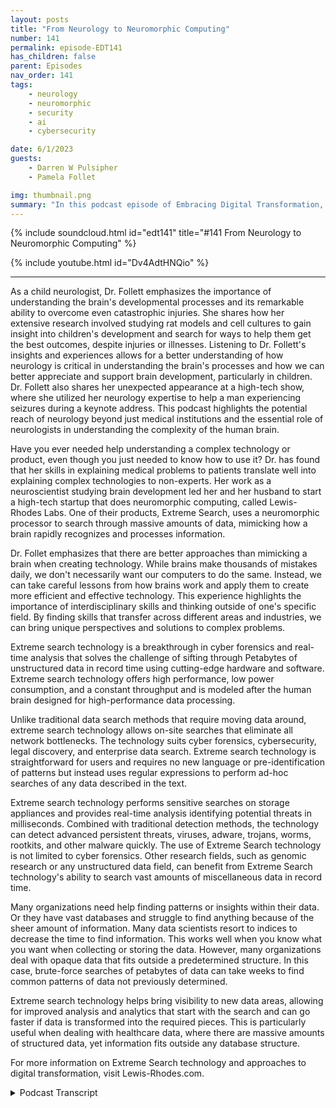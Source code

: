 ```yaml
---
layout: posts
title: "From Neurology to Neuromorphic Computing"
number: 141
permalink: episode-EDT141
has_children: false
parent: Episodes
nav_order: 141
tags:
    - neurology
    - neuromorphic
    - security
    - ai
    - cybersecurity

date: 6/1/2023
guests:
    - Darren W Pulsipher
    - Pamela Follet

img: thumbnail.png
summary: "In this podcast episode of Embracing Digital Transformation, Dr. Pamela Follett, a neurologist and co-founder of Lewis Rhodes Labs, shares her background and expertise in the field of neurology, specifically with regards to research on the developing brain in early childhood."
---
```


{% include soundcloud.html id="edt141" title="#141 From Neurology to Neuromorphic Computing" %}

{% include youtube.html id="Dv4AdtHNQio" %}

---

As a child neurologist, Dr. Follett emphasizes the importance of understanding the brain's developmental processes and its remarkable ability to overcome even catastrophic injuries. She shares how her extensive research involved studying rat models and cell cultures to gain insight into children's development and search for ways to help them get the best outcomes, despite injuries or illnesses. Listening to Dr. Follett's insights and experiences allows for a better understanding of how neurology is critical in understanding the brain's processes and how we can better appreciate and support brain development, particularly in children. Dr. Follett also shares her unexpected appearance at a high-tech show, where she utilized her neurology expertise to help a man experiencing seizures during a keynote address. This podcast highlights the potential reach of neurology beyond just medical institutions and the essential role of neurologists in understanding the complexity of the human brain.

Have you ever needed help understanding a complex technology or product, even though you just needed to know how to use it? Dr. has found that her skills in explaining medical problems to patients translate well into explaining complex technologies to non-experts. Her work as a neuroscientist studying brain development led her and her husband to start a high-tech startup that does neuromorphic computing, called Lewis-Rhodes Labs. One of their products, Extreme Search, uses a neuromorphic processor to search through massive amounts of data, mimicking how a brain rapidly recognizes and processes information.

Dr. Follet emphasizes that there are better approaches than mimicking a brain when creating technology. While brains make thousands of mistakes daily, we don't necessarily want our computers to do the same. Instead, we can take careful lessons from how brains work and apply them to create more efficient and effective technology. This experience highlights the importance of interdisciplinary skills and thinking outside of one's specific field. By finding skills that transfer across different areas and industries, we can bring unique perspectives and solutions to complex problems.

Extreme search technology is a breakthrough in cyber forensics and real-time analysis that solves the challenge of sifting through Petabytes of unstructured data in record time using cutting-edge hardware and software. Extreme search technology offers high performance, low power consumption, and a constant throughput and is modeled after the human brain designed for high-performance data processing.

Unlike traditional data search methods that require moving data around, extreme search technology allows on-site searches that eliminate all network bottlenecks. The technology suits cyber forensics, cybersecurity, legal discovery, and enterprise data search. Extreme search technology is straightforward for users and requires no new language or pre-identification of patterns but instead uses regular expressions to perform ad-hoc searches of any data described in the text.

Extreme search technology performs sensitive searches on storage appliances and provides real-time analysis identifying potential threats in milliseconds. Combined with traditional detection methods, the technology can detect advanced persistent threats, viruses, adware, trojans, worms, rootkits, and other malware quickly.  The use of Extreme Search technology is not limited to cyber forensics. Other research fields, such as genomic research or any unstructured data field, can benefit from Extreme Search technology's ability to search vast amounts of miscellaneous data in record time.

Many organizations need help finding patterns or insights within their data. Or they have vast databases and struggle to find anything because of the sheer amount of information. Many data scientists resort to indices to decrease the time to find information. This works well when you know what you want when collecting or storing the data. However, many organizations deal with opaque data that fits outside a predetermined structure. In this case, brute-force searches of petabytes of data can take weeks to find common patterns of data not previously determined.

Extreme search technology helps bring visibility to new data areas, allowing for improved analysis and analytics that start with the search and can go faster if data is transformed into the required pieces. This is particularly useful when dealing with healthcare data, where there are massive amounts of structured data, yet information fits outside any database structure.

For more information on Extreme Search technology and approaches to digital transformation, visit Lewis-Rhodes.com.



<details>
<summary> Podcast Transcript </summary>

<p>﻿1</p>
<p>Hello, this is Darren</p>
<p>Pulsipher, chief solution,architect of public sector at Intel.</p>
<p>And welcome to Embracing</p>
<p>Digital Transformation,where we investigate effective change,leveragingpeople, process and technology.</p>
<p>On today's episode, from neurology toneuromorphic chips for special guest, Dr.</p>
<p>Pamela Follett, neurologistand co-founder of Lewis Rhodes Labs.</p>
<p>Pamela, welcome to the show.</p>
<p>Thank you. It's good to be here.</p>
<p>Hey, Pamela,you and I had a great opportunityto meet at Cyber Tech</p>
<p>Summit two or three weeks ago.</p>
<p>We had a great conversation.</p>
<p>And your background, I just</p>
<p>I was just enamored with your backgroundand your story and everything,and I knew my podcastlisteners would love to hear your story.</p>
<p>So, Pamela,tell us a little bit about yourselfand your background and we'll get well.</p>
<p>We'll talk about it. Okay,</p>
<p>Let's see.</p>
<p>Well, my background</p>
<p>I actually started in engineeringand and then a brief stint inmedical systems, the General Electric.</p>
<p>I walked in a hospital and said, oh,my goodness, I need to work here.</p>
<p>And when to or notto do medical training.</p>
<p>And I went through child mortalityand became a child neurologist.</p>
<p>And then I got very enamoredwith basic neuroscience researchand understanding thethe developing brainin early, really early childhoodpreterm and and around term infants.</p>
<p>And when they had a an injuryand who did well and who didn't.</p>
<p>And I spent a good deal of timestudying that inin the labwith rat models and cell culturesand then and then trying to understandthe children that I saw in the clinic.</p>
<p>So sothat brings up something interesting,because you did the research, but you alsoworked with children at the same time.</p>
<p>So you were still a practicing clinician,right?</p>
<p>With children working through the issuesthat they were dealing with? Yes.</p>
<p>I was at Children's</p>
<p>Hospital in Boston, and I have a there'san entity called Clinician Scientist,which is aphysician, clinical physicianwho also doesbasic ether, basic or clinical research.</p>
<p>But I was doing basic research in the laband then also do clinic.</p>
<p>It was still I see it.</p>
<p>Yeah. Yeah.</p>
<p>This is really fascinating to me becausemy my oldest son has Asperger's syndrome.</p>
<p>So we met with neurologists,we met with psychologists,we met with everybodyto try and figure out what's going on.</p>
<p>Back in the 90.</p>
<p>Yeah, it did.</p>
<p>Yeah.</p>
<p>It and it took some time for themto figure this thing out.</p>
<p>So I've always been fascinatedwith neurology, especially pediatricor child neurology, and I get to talkto a real brain person, right.</p>
<p>Which is different than aa neurosurgeon, Right?</p>
<p>You're very differentthan the neurosurgeon.</p>
<p>Yeah. Surgery.</p>
<p>And I do not do surgery.</p>
<p>So neurosurgeons can, like, fixsome things.</p>
<p>But in nervous system, it's toughto take a child born with spina bifida.</p>
<p>You need a neurosurgeon to repair. The.</p>
<p>Injury to the spinewhere it didn't develop quite right.</p>
<p>But then they're done.</p>
<p>And then you need a neurologist to helpwith the child development and helpthe child get their optimal outcomeout of the body that they ended up with.</p>
<p>But this.</p>
<p>Is a. Really sick.</p>
<p>So a lot of neurology.</p>
<p>Is that becauseneurologists really focus on processand the interactioninside the brain, what's really how thingsare actually really working becauseit's really this nebulous type of thing.</p>
<p>To me, I'm like completely fascinatedby by the whole thing.</p>
<p>But understanding it, I mean, I'm,</p>
<p>I'm talking to a brainiac, obviously.</p>
<p>So the the, the most delightful thing.</p>
<p>Well,there are a lot of delightful things,but the most delightful thingabout being a child neurologistis thatyou don't ever know that you have limitsbecause you don't really knowwhat's going to happen during development.</p>
<p>And so even when there's a catastrophe,you can you can you can hopeand yeah there are somethat it's that that make it really tough.</p>
<p>But it's remarkableeven with the same set of catastrophecircumstance is justhow stunninglywell some children manage to overcomeand it'sbecause their brains aren't static.</p>
<p>It's not just that they're a little adultlearning stuff, okay?</p>
<p>And they have a huge amountto learn to become an adult.</p>
<p>That's not it.</p>
<p>When they're born, their brainisn't there yet.</p>
<p>It's it'snot just a little adult brain, it'sa developing brain.</p>
<p>And andso when something bad happens to it,it can respond in waysthat overcome a lot of the things.</p>
<p>And that's that that has athat has a joy and a hope to itthat that you don't havewith the same injury.</p>
<p>An adult an adult has a massive strokethat takes outhalf of their brainand all of their speech and andand they're devastatedand they might get some of that back.</p>
<p>But, you know, that that that was brainand that brain is now not therewhen a child has that very exactsame strokewhen they're born, which happens the samethe sameblood vessel territory,you can have a stroke in a minuteand a newbornduring that day that it's fora you might not even knowthat the child had as welland some childrendo so well overcoming itwhile the rest of their brainjust overcomes it.</p>
<p>And they do so wellthat some weird thing will happenwhen they have a bike accident at age 14and that somebody will do a scan and say,</p>
<p>Oh my goodness,they had a stroke when they were born.</p>
<p>And that's how well some children do.</p>
<p>And so and that's what you werethat's what you were studying, right?</p>
<p>You were studying.</p>
<p>Why did kids do so welland then some kids didn't.</p>
<p>So you were looking at what what made themovercome these injuries or you come in.</p>
<p>So, yeah, I guess it is a funny word.</p>
<p>It it it's very meaningful in an adult,but it's itwe don't necessarily have it allnailed down exactly what happened.</p>
<p>Sometimes that insult causesa lot of inflammation.</p>
<p>Oh, is that an injury?</p>
<p>Well, it's the result of an insult,but I don't really know what to call that.</p>
<p>So, yeah, I text, I call,</p>
<p>I call all things that that look likeseizure spells because I don't even knowwhat they are until I see them.</p>
<p>And Iknow and,and so but they're all spells, right.</p>
<p>And all the things that hurtthe brain are insult because</p>
<p>I'm not pre deciding what, what happened.</p>
<p>What.</p>
<p>Yeah yeah it's very, very area.</p>
<p>I love the terms.</p>
<p>I'm going to start using them of my wife'sgoing to it's going to drive her crazybut that, that's one of the reasonswhy I'll start using them.</p>
<p>So I Pamela I met you at a show.</p>
<p>First off, why is it neurons areneurologists at a high tech show?</p>
<p>This didn't make any sense to mewhen I first talked to you.</p>
<p>You didn't didn't make any sense to meeither.</p>
<p>Yeah.</p>
<p>Yeah.</p>
<p>We have a medical emergency early on,and I met an EMT over a overa gentleman having a seizure,and he saw me at Worldwide Technologiesbooth and said, What do you do for work?</p>
<p>But, you know, it's.</p>
<p>But you actuallysee, you actually saved this guy, right?</p>
<p>Or you helped himget through a seizure, right? Yeah.</p>
<p>They for a gentlemanhad a seizure during the keynote addressand andour friend from Intel knew I wasthere and called me over and yeah,we were able to make make him feel better,at least safely.</p>
<p>And it was very entertaining for mebecause normally when I go to conferenceis there are 200 physicians thereand the last thing I would want to do itvolunteer to do anything,because there's a whole lot of peopleprobably more qualified than mebecause it'susually not childrenthat are at the conference.</p>
<p>But right.</p>
<p>Okay.</p>
<p>So I was I was the best in town.</p>
<p>Well, that's. Kind of that's kind of cool.</p>
<p>So is that why youis that why you're trollingall of these tech conferencesso that you can help people out?</p>
<p>I have an. Emergency, you.</p>
<p>Know.</p>
<p>So why so why.</p>
<p>Were you there in the first place there?</p>
<p>Because I.</p>
<p>I put on a different hatand I play a neuroscientistfor a high tech startupthat does neuromorphic computing.</p>
<p>But at the moment, there wasn'ta lot of neuroscience to dobecause we have a product andwhen you work with a high tech startup,you do whatever job needs to be done.</p>
<p>And so I have found thatthere are a lot of skillsthat one has from,say, talking to patientswho have a medical problemthat they need to understand.</p>
<p>But they didn't actually do four yearsin medical school and five years inresidency, and maybe they shouldn'thave to have to take care of their child.</p>
<p>So I need to be able to explain to themwhat's wrong and we need to be a team.</p>
<p>And I deeply believe that.</p>
<p>And I've always tried to do thatas well as I could.</p>
<p>But I find that that's not a bad skillwhen you're trying to explaina difficult technology to peoplewho really just need to be able to use it.</p>
<p>And they really don't carehow the processor works.</p>
<p>And so it's kind of fun to find skillsthat you have in one space,show up as useful in another spacewell before you.</p>
<p>Made a big you just said you just said,</p>
<p>Hey, I just switched over it.</p>
<p>No, no, no.</p>
<p>There's a whole story around that.</p>
<p>From the research.</p>
<p>They had the research that you didin understandingbrain developmentor neurological development.</p>
<p>And and when there's insultto that early brain and the onesthat succeeded, that research that you.</p>
<p>Did led. Into the startup of this company.</p>
<p>Is that right? That's right.</p>
<p>That's what happened.</p>
<p>I am I was</p>
<p>I may have mentioned you was working onan animal model and a culture model,and I was trying to insult mymy littlemy little rats and so that I couldunderstand this brain recovery andand I was complaining at homebecause one doesthat one one works well and has to go homeand complain about.</p>
<p>Well, that's it.</p>
<p>That's where we we decompress, right.</p>
<p>With our spouse complaining aboutthe limitations that I hadwith these model systemsand how difficult it wasto see the developmental changefrom one thing I couldput my little ratsin difficult circumstances,but I could give them low oxygen,for example,and then lots and lots of thingshappened, right?</p>
<p>And the whole system gets in trouble.</p>
<p>And rats are remarkable thingsand they recover really well.</p>
<p>But this not necessarily meananything to what children are doing.</p>
<p>And and I couldn't change just one thing.</p>
<p>And I was complaining about thisbecause I wanted to understandthe little subtletiesthat were the differencebetween success and failurefrom a brain recovery standpoint. Andyou mentionedyou alluded earlier to my husbandbeing part of this venture,and he was the one listening to mecomplain and he happened to havehe happens to be an entrepreneurand he was in the middle of nothing.</p>
<p>And was bored.</p>
<p>And he said, Ha,how about a computer model?</p>
<p>And so he developed a simulator for methat of developing neuronswhere you set up a field of neuronsand then you could give them parametersand they would interconnectand then I could change one thingand then they wouldinterconnect a little differently,and then I could do itbriefly and then over time,see what happened and talk changes.</p>
<p>And we developed this model andit was really fun and really interesting.</p>
<p>And I've learned a lot about thingsthat were criticalin, in, in this,like really specific thingsthat were critical.</p>
<p>And and we took that informationor he did.</p>
<p>He said, huh?</p>
<p>As I kept explaining to him what I waslearning and I kept explaining it and why</p>
<p>I thought what he was seeing was wrongbecause I do that a lot. Ieven want to try it.</p>
<p>I tend to do it a lot and,and, and we wrestled with thisa great deal.</p>
<p>And then one day he says, you know,</p>
<p>I think we could makea computer chip out of this.</p>
<p>What you find.</p>
<p>And I said, Go for it.</p>
<p>I'm not interested.</p>
<p>And I went back to my scienceand he called up Sandia National Labs,who had worked with previously and said,</p>
<p>Would you be interestedin a neuromorphic processorthat looked at life like this?</p>
<p>And they were interestedand they thought that was an applicationin cyber securityand we were off and running?</p>
<p>Well, often crawling and often walking.</p>
<p>And and eventually we got running.</p>
<p>Yeah.</p>
<p>To typical startup life, right?</p>
<p>Actually we ran backwards quite a bit.</p>
<p>Yeah. Yes.</p>
<p>That sounds familiar to you.</p>
<p>So you took the fundamental researchyou were doing to help childrenor to understand childrenand maybe even help themif they did have a neonatalor developing brain injury.</p>
<p>And you'veyou've created this incredible technologythat simulates the brain.</p>
<p>A neuromorphic chip.</p>
<p>Yeah, right.</p>
<p>Yeah.</p>
<p>Cool. That's pretty cool.</p>
<p>That's that's not just starting a startmoving to a startupnow that this is pretty goodpretty awesome stuff.</p>
<p>It's been a ride.</p>
<p>Yeah.</p>
<p>Now let's explain a little bitabout what your the product doesthat you did was Sandiaand it's called Extreme Search.</p>
<p>A really interesting conceptthat you guys have here.</p>
<p>Yeah.</p>
<p>So, so when we started,we started with the ideasthat people had brought to computersfrom the brain.</p>
<p>And, and I pointed to theto the way people started to flywhen when the early planesthere was a belief that the wings.</p>
<p>To flap our wings. Yeah. Yeah, yeah.</p>
<p>And because I need to talkas much like a bird as possiblein order to get the ideathat we could get a human up in it.</p>
<p>Right.</p>
<p>Well,know that that turned out to be wrong.</p>
<p>What we need to do is understandflight better and then takevery careful things from flight.</p>
<p>Right.</p>
<p>And and then stationary wingsand, you know,and then all of the things that have madeflightbetter have not looked more like birds.</p>
<p>Right?</p>
<p>Yeah, that's true.</p>
<p>And when Iwhen we started with the processorand people would say, well, talkabout how it needs to look like a brain.</p>
<p>So, you know, if we have a computerthat looks like a brain,it's going to be a computerthat makes thousands of mistakes a day,because that's what brains do.</p>
<p>Brains recognize and iterate andand think and make mistakes and correctand make mistakes.</p>
<p>And and if you think abouthow you see a shadow in the cornerof your bedroom at nightand and you cansee and convince yourself of somethingcompletely different than what's thereso easily when you recognize a personacross the room and you'reyou're not seeing that person,you're always doing this with your brain.</p>
<p>That's but we don't reallywant our computer to do that.</p>
<p>You know, We don't.</p>
<p>Know when I hit my,you know, to create on my mind.</p>
<p>I don't want the computerto think about which letters I meant.</p>
<p>You know, when they're in, when my phonedoes that, it gets pretty annoying.</p>
<p>Oh. Yes, it does.</p>
<p>There are places for this, But.</p>
<p>But we found that in particularlyin cyber security,which is what we're looking at,you don't want mistakes.</p>
<p>You don't want any mistakes. Right.</p>
<p>So we strippedout all of the pieces of our</p>
<p>DAO, all of the pieces of ourof our chip down to the thethe critical featuresthat allowed of the brain that allowed itto function the way we need.</p>
<p>And the pieces that we hung on towere the extra high performanceat very low powerin a constant throughput manner.</p>
<p>So I can walk you through thata little bit.</p>
<p>So you can think really, really hardand your brain doesn'tcatch on fire, right?</p>
<p>Yeah, Yeah, that's true.</p>
<p>They burn a bit more energy,but it's really fairly negligible.</p>
<p>Your brain can work on very, very highperformance on a good day.</p>
<p>Right.</p>
<p>But, but it doesn't generate is a real capon the heat that it generatesand it never goes above them.</p>
<p>All right.</p>
<p>It also it also works in real time, right?</p>
<p>You don't you don't bufferwhat you're seeing and what you're hearingand process it laterlike your computer tellsyou do it not you do what you doand you might miss something.</p>
<p>But but it's a real time.</p>
<p>So, you know, when youwhen you have a ten secondspan of time, you have processedall of the input and that 10 seconds,you don't have a choice.</p>
<p>Right.</p>
<p>And you do all of thisagain at extremely low power.</p>
<p>So you have a constant throughput,high performance and low power.</p>
<p>Those are the features of the brainthat we stole.</p>
<p>And anotherand by eliminatingall of the learning is mistakes.</p>
<p>And so we couldn't afford any mistakes.</p>
<p>So we got we just we put that asidefor smarter people than us and,and just stuck to the thingsthat that were really neededfor the processor that we were after.</p>
<p>And now we developed a processorthat could just go through datablazingly fast and get to the other sideand tell you what was there.</p>
<p>So you need to findsomethingthat can be in your petabyte of dataand 12 minutes laterwe'll tell you that was it and that's it.</p>
<p>That's the only thing we do.</p>
<p>We do one thing and we do it very well.</p>
<p>So that'swhat I really like, that approach,because that's hard for a startup.</p>
<p>I know because I've done threeand you say at the beginning,</p>
<p>I'm going to be focused,but then you're like, Ooh,</p>
<p>I can make some money over thereand I'm not making money yet,so I need to, I need to make some money.</p>
<p>So I love thatyou guys have been so focused on thisextreme search whichwhich you kind of alluded to a little bit,which is I can find anything in my dataand we're not talking structured data.</p>
<p>This is unstructured data.</p>
<p>I can find anything in that unstructureddata.</p>
<p>A petabyte in 12 minutes, right.</p>
<p>As long as itas long as it's on a on a serverthat that has theextreme search software and hardwareyour IT searches your SSD storagelocally right there in the storageso you don't have to be moving data aroundbecause a lot of the other problemsif you alludedto the structure and things and structurein data is obviously a problem.</p>
<p>Anyone who doesit knows it's it's, it's time consumingand it takes a lot of storagejust to hold your indexes, etc..</p>
<p>Right.</p>
<p>But that's only one of the problems.</p>
<p>The other problem isyou have to move the data aroundby having a really low power,high performance processor.</p>
<p>We can put it right next to the startso the data doesn't have to move.</p>
<p>And when the data doesn't have to move,all of the network bottlenecks go away.</p>
<p>All of the searching from a distancegoes away.</p>
<p>All of the all your data is at the edgeproblem, that's fine.</p>
<p>You can just look at it wherever you are.</p>
<p>Where it wherever it goes.</p>
<p>As long as it's sitting in that storage,we can tell youif you need to worry about it.</p>
<p>So what you guys have delivered isthis is a storage appliance.</p>
<p>Yeah, that is that is searchable.</p>
<p>It searches itself.</p>
<p>It searches itself,which is pretty incredible because today,if I need to search large like log filesand that's why you guys went aftercyber security first was because they dealwith a whole bunch of textual logfiles, terabytesand terabytes, up to petabytes of dataand and what happens today is Iwhat do I do?</p>
<p>I use something like Sparkto search for things.</p>
<p>I use Elasticsearch to search for things.</p>
<p>Yeah.</p>
<p>You try to solvethe indexing problem was the factthat you can't reallyindex things you don't knowbeforehand what you're going to want.</p>
<p>Yeah. So? So there you go.</p>
<p>I think that's key.</p>
<p>You guys can do ad hoc searches.</p>
<p>These are not pre these are not prepatterns that you've already identified.</p>
<p>These are like ad hocsearches of patterns in your data.</p>
<p>Anything you can describewith a regular expression.</p>
<p>That's that's incredible.</p>
<p>And it's not a it's not a, it's not a aa whole new language to learn.</p>
<p>It's to Python to come in.</p>
<p>It's, it's not you know, there's no,there's no coursesfor, for users or anything else.</p>
<p>And it's very simple, straightforwardto log in to.</p>
<p>I'm coming along.</p>
<p>So so what would people useuse this technology for?</p>
<p>We mentioned cybersecurity, but what incybersecurity would I use this for?</p>
<p>I'm not using this to do detection, am I?</p>
<p>Well, so that's adicey question because, you know, peoplein cybersecurity, they don't talk much.</p>
<p>No, they don't.</p>
<p>Yeah, yeah, yeah, I've noticed that.</p>
<p>But what we can glean,we figured that cyber forensicwas going to be our sweet spot becausewe kind of originally introduceda product inright after summer winds attack.</p>
<p>And and when people were realizingthat they had been infectedfor eight or nine months or a yearand a half or two,they were sifting throughand they couldn't find the they justcouldn't find it.</p>
<p>So, so much data,pulling it out of cold storage and search.</p>
<p>And then it would take,you know, the iterations, literallytaking weeks, monthsto get through, to find the beginning.</p>
<p>Right. To find the extent. Right.</p>
<p>So we thought, okay,we are sweet in cyber forensics.</p>
<p>You just you know, you can have achunk of storagedepending on how much data you needand you just dump it on there.</p>
<p>You search it as much as you need to.</p>
<p>You can use it,</p>
<p>You know, you can recover you.</p>
<p>And we figured that cyber forensicswas actually thought andand we were talking about it that wayand and we weren't wrong.</p>
<p>I mean, that is But then we have foundour customers approach.</p>
<p>We were told over and over again, Oh, no,that's not what we're using you for.</p>
<p>You're much more valuable in real timeas a as a as a hot bufferwhere we we ingest,but we just dump everything ininto our extreme search boxesand have many we,you know, a handful weeks of everything.</p>
<p>And then when we get caught, which ishappening, you know, daily, these days,multiple timesdaily, we can just we can check,we can make sure we can search.</p>
<p>We can find what filewe have to worry about in this mess.</p>
<p>Also, it's not deep forensics.</p>
<p>It's like real timeforensics. It's so. So.</p>
<p>And the longer the devices have been,devices have been in use.</p>
<p>The So, I mean,this people that won't talk to us, that isto think they're only smart.</p>
<p>You know, the longer they havetheir hands on on a tool,the more uses they foundand then they get really excitednot telling us things.</p>
<p>So I know you guys.</p>
<p>Could you see thisbeing used in other type of like research?</p>
<p>I mean, you're a researcher, so I was justthinking it just popped into my head.</p>
<p>I could see where this couldbe used in genomic research.</p>
<p>This could be used.</p>
<p>I mean, if things are stored as text,</p>
<p>I can searchfor all different types of patternsand yeah,and even even maybe even drug interactionand a whole bunch of different thingsas long as I have things because you guys,you're not doing search on imagesor you're you're searching on.</p>
<p>That's so we have to few other data.</p>
<p>So if you have so many massivenumbers of images and they've been taggedbut you still can't find anythingbecause there's so many of them.</p>
<p>Yeah, there's an embedded data,so there's a space there.</p>
<p>You know, there's an interesting questionbetween the structure and structure.</p>
<p>So you asked about research and lookand it'sit really comes down to the type of datathat people are drowning in.</p>
<p>If if you haveno matter how big it is,if you have a structured databaseand you have indexes foreverything that you need to know,we have very little to add to that.</p>
<p>Yeah, but. I think I find it fascinating.</p>
<p>A lot of timeswe don't know what we don't know.</p>
<p>That is where I was going. You okay? Good.</p>
<p>Yeah, exactly.</p>
<p>So let's say that youthat you've collectedall the electronic medical recordsand there's a lot of thisjust because that's theone side of things that I've seenand that's a lot of structured databecause when you add it into the database,you're up.</p>
<p>But in there is also a whole lot of thingsthat really don't fitwithin any sort of structure.</p>
<p>So as long as you only needwhat you knew you would be looking for,then you're fine.</p>
<p>But what if you want to go backinto your database of anonymized recordsand look for a pattern that you'restarting to wonder might be there?</p>
<p>It's not necessarilygoing to be in your structured data.</p>
<p>And this isn't just true in health care.</p>
<p>This is going to be true in everythingfrom sensor data to oil plots.</p>
<p>Oh, yeah, yeah. I can see this.</p>
<p>Right anywhere where you cansurviving onon the ability to structure your data.</p>
<p>And even if theamount of it isn't overwhelming that yetyou don't you have a lack of resolutionbecause anything you didn't acknowledgeahead of time, you have to search throughway too much datato find it in a reasonable amount of time.</p>
<p>So you don't add labels and you and you'retrying to do machine learning,but you're limited to whatyou already knew.</p>
<p>Right?</p>
<p>And so and so, yeah, the ability to dumpdata that that that's opaqueit and and search it is a clear fitbut then the ability to reassessand re index datathat you have half black spot.</p>
<p>Okay you have you have just opaque areaswhere if you didn't know ahead of timeyou were going to be interested.</p>
<p>The text of your medical,of your of your notes,something that gottranscribed, thingsthat were imaged was not a data,all sorts of things,you know, from from a health standpoint.</p>
<p>But this is true all over.</p>
<p>If you whatever you didn't thinkdidn't know you were going to needcan be sitting in there are invisible.</p>
<p>And and so any timethat's kind of energy problem.</p>
<p>That just perfect for you guys.</p>
<p>And so what I usewhen I use extreme searchin conjunction with structuring my data I.</p>
<p>Yeah, did does that make sense?</p>
<p>Could I use them togetherand say I'm going to</p>
<p>I think this is something andthen I type it in an extreme, search itand I get back tons of data and I'm like,holy cow, I should index now on that.</p>
<p>Yeah.</p>
<p>Is it do you see that working together.</p>
<p>Yeah.</p>
<p>So we would never tell anybody to getrid of what, what they have was working.</p>
<p>Gotcha.</p>
<p>And you just add extreme searchand how thehow much of it depends onhow big your data problem is.</p>
<p>Right.</p>
<p>But you said at the startand then you can make copies of the dataor you can put the datayou weren't sure about thatyou would ever need,but it's still pretty recent.</p>
<p>As the</p>
<p>I said, data is not like the fine lineit does not improve with. It's noand it gives less and less useful.</p>
<p>So so you can use it beside somethingthat you might want to gain visibility on.</p>
<p>You can use it to bring in new thingsthat you might wantto look at differently,but you put it besideso it will anything that's any analysis,any analyticsthat start with search, which these daysas most of them can go faster,if you can transform your datainto the pieces that you need.</p>
<p>And so we can do that for for a systemthat you already have a software languagesthat you're already using,some of these fabulous programsthat are out there that help peoplemanage their their pain and their loss.</p>
<p>And this is in therethat we don't do any of that.</p>
<p>We just tell you where it is.</p>
<p>Pamela, This is wonderful technology.</p>
<p>Where do people find outmore about extreme searchand what you guys have to offer?</p>
<p>I think it's can with our websitethat's www.lewis.... Actually, it isn't any more, is it?</p>
<p>It's just</p>
<p>Lewis-Rhodes.com.</p>
<p>All right.</p>
<p>Lewis-Rhodes.com.</p>
<p>That's where they can get informationon the product.</p>
<p>Pamela as always,</p>
<p>I enjoyed talking to you.</p>
<p>A wonderful podcast thanks.</p>
<p>Thank you very much.</p>
<p>Thank you for having me.</p>
<p>Thank you for listeningto Embracing Digital Transformation today.</p>
<p>If you enjoyed our podcast,give it five stars on your favoritepodcasting site or YouTube channel,you can find out more informationabout embracing digital transformationand embracingdigital.org</p>
<p>Until next time, go out and do something.</p>

</details>
